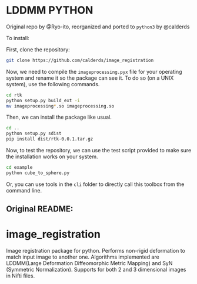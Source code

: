 # LDDMM PYTHON

Original repo by @Ryo-ito, reorganized and ported to `python3` by @calderds

To install:

First, clone the repository:

```bash
git clone https://github.com/calderds/image_registration
```

Now, we need to compile the `imageprocessing.pyx` file for your operating system and rename it so the package can see it. To do so (on a UNIX system), use the following commands.

```bash
cd rtk
python setup.py build_ext -i
mv imageprocessing*.so imageprocessing.so
```

Then, we can install the package like usual.

```bash
cd ..
python setup.py sdist
pip install dist/rtk-0.0.1.tar.gz
```

Now, to test the repository, we can use the test script provided to make sure the installation works on your system.

```bash
cd example
python cube_to_sphere.py
```

Or, you can use tools in the `cli` folder to directly call this toolbox from the command line.

## Original README: 


# image_registration
Image registration package for python.
Performs non-rigid deformation to match input image to another one.
Algorithms implemented are LDDMM(Large Deformation Diffeomorphic Metric Mapping) and SyN (Symmetric Normalization).
Supports for both 2 and 3 dimensional images in Nifti files.
